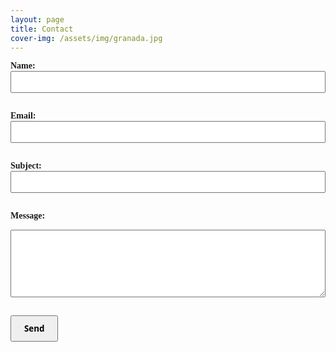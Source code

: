 ```yaml
---
layout: page
title: Contact
cover-img: /assets/img/granada.jpg
---
```


<form action="mailto:shelby@shelbypotts.com" method="post" enctype="text/plain" style="font-family:'Lora','Times New Roman',serif; max-width:600px;">

  <label for="name" style="font-weight:bold;">Name:</label><br>
  <input type="text" id="name" name="name" required 
         style="width:100%; padding:8px; margin-bottom:15px;"><br>

  <label for="email" style="font-weight:bold;">Email:</label><br>
  <input type="email" id="email" name="email" required 
         style="width:100%; padding:8px; margin-bottom:15px;"><br>

  <label for="subject" style="font-weight:bold;">Subject:</label><br>
  <input type="text" id="subject" name="subject" required 
         style="width:100%; padding:8px; margin-bottom:15px;"><br>

  <label for="message" style="font-weight:bold;">Message:</label><br>
  <textarea id="message" name="message" rows="6" required 
            style="width:100%; padding:8px; margin-bottom:15px;"></textarea><br>

  <button type="submit" 
          style="padding:10px 20px; font-weight:bold; cursor:pointer; 
                 font-family:'Open Sans','Helvetica Neue',Helvetica,Arial,sans-serif;">
    Send
  </button>
</form>